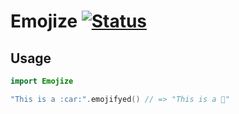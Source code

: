 # Emojize [![Status](https://travis-ci.org/oleander/emojize.svg?branch=master)](https://travis-ci.org/oleander/emojize)

## Usage

```swift
import Emojize

"This is a :car:".emojifyed() // => "This is a 🚗"
```
